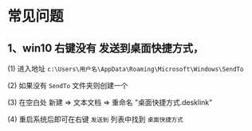 # 常见问题

## 1、win10 右键没有 发送到桌面快捷方式，

(1) 进入地址 `c:\Users\用户名\AppData\Roaming\Microsoft\Windows\SendTo`

(2) 如果没有 `SendTo` 文件夹则创建一个

(3) 在空白处 新建 => 文本文档 => 重命名 "桌面快捷方式.desklink"

(4) 重启系统后即可在右键 `发送到` 列表中找到 `桌面快捷方式`